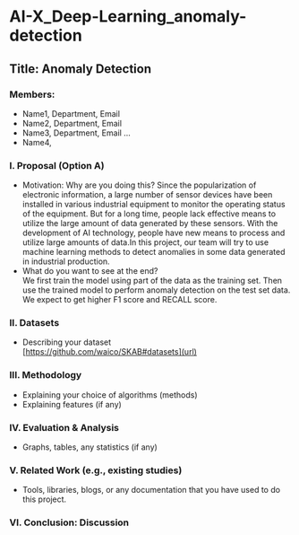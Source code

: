 # AI-X_Deep-Learning_anomaly-detection
## Title: Anomaly Detection
### Members: 
- Name1, Department, Email
- Name2, Department, Email
- Name3, Department, Email …
- Name4, 
### I. Proposal (Option A) 
- Motivation: Why are you doing this?
Since the popularization of electronic information, a large number of sensor devices have been installed in various industrial equipment to monitor the operating status of the equipment. But for a long time, people lack effective means to utilize the large amount of data generated by these sensors. With the development of AI technology, people have new means to process and utilize large amounts of data.In this project, our team will try to use machine learning methods to detect anomalies in some data generated in industrial production.
- What do you want to see at the end?  
We first train the model using part of the data as the training set. Then use the trained model to perform anomaly detection on the test set data. We expect to get higher F1 score and RECALL score.

### II. Datasets 
- Describing your dataset  
[https://github.com/waico/SKAB#datasets](url)
### III. Methodology
- Explaining your choice of algorithms (methods)
- Explaining features (if any)
### IV. Evaluation & Analysis
- Graphs, tables, any statistics (if any)
### V. Related Work (e.g., existing studies)
- Tools, libraries, blogs, or any documentation that you have used to do this project.
### VI. Conclusion: Discussion

